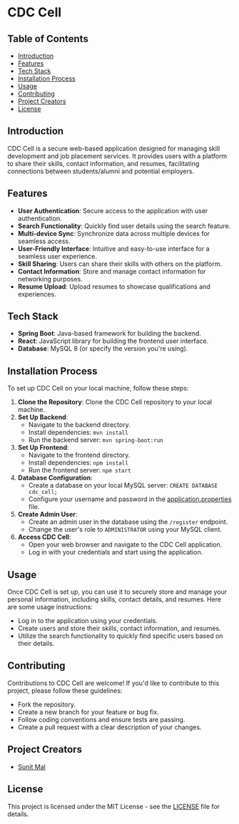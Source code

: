# CDC Cell

## Table of Contents
- [Introduction](#introduction)
- [Features](#features)
- [Tech Stack](#tech-stack)
- [Installation Process](#installation-process)
- [Usage](#usage)
- [Contributing](#contributing)
- [Project Creators](#project-creators)
- [License](#license)

## Introduction

CDC Cell is a secure web-based application designed for managing skill development and job placement services. It provides users with a platform to share their skills, contact information, and resumes, facilitating connections between students/alumni and potential employers.

## Features

- **User Authentication**: Secure access to the application with user authentication.
- **Search Functionality**: Quickly find user details using the search feature.
- **Multi-device Sync**: Synchronize data across multiple devices for seamless access.
- **User-Friendly Interface**: Intuitive and easy-to-use interface for a seamless user experience.
- **Skill Sharing**: Users can share their skills with others on the platform.
- **Contact Information**: Store and manage contact information for networking purposes.
- **Resume Upload**: Upload resumes to showcase qualifications and experiences.

## Tech Stack

- **Spring Boot**: Java-based framework for building the backend.
- **React**: JavaScript library for building the frontend user interface.
- **Database**: MySQL 8 (or specify the version you're using).

## Installation Process

To set up CDC Cell on your local machine, follow these steps:

1. **Clone the Repository**: Clone the CDC Cell repository to your local machine.
2. **Set Up Backend**:
    - Navigate to the backend directory.
    - Install dependencies: `mvn install`
    - Run the backend server: `mvn spring-boot:run`
3. **Set Up Frontend**:
    - Navigate to the frontend directory.
    - Install dependencies: `npm install`
    - Run the frontend server: `npm start`
4. **Database Configuration**:
    - Create a database on your local MySQL server: `CREATE DATABASE cdc_cell;`
    - Configure your username and password in the [application.properties](CDC_Cell/src/main/resources/application.properties) file.
5. **Create Admin User**:
    - Create an admin user in the database using the `/register` endpoint.
    - Change the user's role to `ADMINISTRATOR` using your MySQL client.
6. **Access CDC Cell**:
    - Open your web browser and navigate to the CDC Cell application.
    - Log in with your credentials and start using the application.

## Usage

Once CDC Cell is set up, you can use it to securely store and manage your personal information, including skills, contact details, and resumes. Here are some usage instructions:

- Log in to the application using your credentials.
- Create users and store their skills, contact information, and resumes.
- Utilize the search functionality to quickly find specific users based on their details.

## Contributing

Contributions to CDC Cell are welcome! If you'd like to contribute to this project, please follow these guidelines:

- Fork the repository.
- Create a new branch for your feature or bug fix.
- Follow coding conventions and ensure tests are passing.
- Create a pull request with a clear description of your changes.

## Project Creators

- [Sunit Mal](https://www.linkedin.com/in/sunit-mal/)

## License

This project is licensed under the MIT License - see the [LICENSE](LICENSE) file for details.
